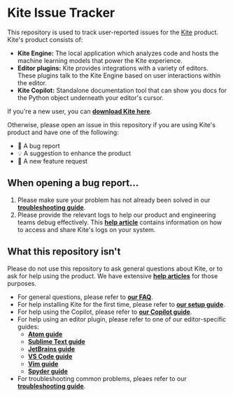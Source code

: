 # Kite Issue Tracker

This repository is used to track user-reported issues for the [Kite](https://kite.com) product. Kite's product consists
of:

* __Kite Engine:__ The local application which analyzes code and hosts the machine learning models that power the Kite
experience.
* __Editor plugins:__ Kite provides integrations with a variety of editors. These plugins talk to the Kite Engine based
on user interactions within the editor.
* __Kite Copilot:__ Standalone documentation tool that can show you docs for the Python object underneath your editor's
cursor.

If you're a new user, you can [__download Kite here__](https://kite.com/download).

Otherwise, please open an issue in this repository if you are using Kite's product and have one of the following:

* 🐛 A bug report
* 💡 A suggestion to enhance the product
* 🎁 A new feature request

## When opening a bug report...

1. Please make sure your problem has not already been solved in our [__troubleshooting guide__](https://help.kite.com/category/52-common-issues-troubleshooting).
2. Please provide the relevant logs to help our product and engineering teams debug effectively. This [__help article__](https://help.kite.com/article/96-contact-us-with-logs)
contains information on how to access and share Kite's logs on your system.

## What this repository isn't

Please do not use this repository to ask general questions about Kite, or to ask for help using the product. We have
extensive [__help articles__](https://help.kite.com) for those purposes.

* For general questions, please refer to [__our FAQ__](https://help.kite.com/category/40-the-kite-application).
* For help installing Kite for the first time, please refer to [__our setup guide__](https://help.kite.com/category/39-getting-started).
* For help using the Copilot, please refer to [__our Copilot guide__](https://help.kite.com/category/49-copilot).
* For help using an editor plugin, please refer to one of our editor-specific guides:
  * [__Atom guide__](https://help.kite.com/category/43-atom-integration)
  * [__Sublime Text guide__](https://help.kite.com/category/44-sublime-text-integration)
  * [__JetBrains guide__](https://help.kite.com/category/45-pycharm-intellij-integration)
  * [__VS Code guide__](https://help.kite.com/category/46-vs-code-integration)
  * [__Vim guide__](https://help.kite.com/category/47-vim-integration)
  * [__Spyder guide__](https://help.kite.com/category/89-spyder-integration)
* For troubleshooting common problems, pleaes refer to our [__troubleshooting guide__](https://help.kite.com/category/52-common-issues-troubleshooting).
